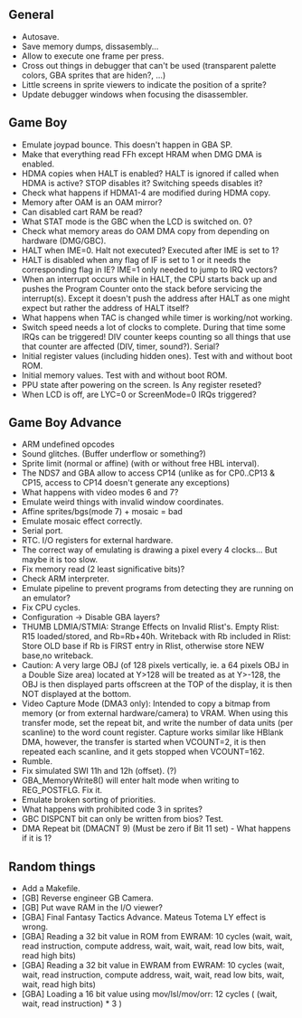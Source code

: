 
General
-------

- Autosave.
- Save memory dumps, dissasembly...
- Allow to execute one frame per press.
- Cross out things in debugger that can't be used (transparent palette colors, GBA sprites that are hiden?, ...)
- Little screens in sprite viewers to indicate the position of a sprite?
- Update debugger windows when focusing the disassembler.

Game Boy
--------

- Emulate joypad bounce. This doesn't happen in GBA SP.
- Make that everything read FFh except HRAM when DMG DMA is enabled.
- HDMA copies when HALT is enabled? HALT is ignored if called when HDMA is active? STOP disables it? Switching speeds disables it?
- Check what happens if HDMA1-4 are modified during HDMA copy.
- Memory after OAM is an OAM mirror?
- Can disabled cart RAM be read?
- What STAT mode is the GBC when the LCD is switched on. 0?
- Check what memory areas do OAM DMA copy from depending on hardware (DMG/GBC).
- HALT when IME=0. Halt not executed? Executed after IME is set to 1?
- HALT is disabled when any flag of IF is set to 1 or it needs the corresponding flag in IE? IME=1 only needed to jump to IRQ vectors?
- When an interrupt occurs while in HALT, the CPU starts back up and pushes the Program Counter onto the stack before servicing the interrupt(s). Except it doesn't push the address after HALT as one might expect but rather the address of HALT itself?
- What happens when TAC is changed while timer is working/not working.
- Switch speed needs a lot of clocks to complete. During that time some IRQs can be triggered! DIV counter keeps counting so all things that use that counter are affected (DIV, timer, sound?). Serial?
- Initial register values (including hidden ones). Test with and without boot ROM.
- Initial memory values. Test with and without boot ROM.
- PPU state after powering on the screen. Is Any register reseted?
- When LCD is off, are LYC=0 or ScreenMode=0 IRQs triggered?

Game Boy Advance
----------------

- ARM undefined opcodes
- Sound glitches. (Buffer underflow or something?)
- Sprite limit (normal or affine) (with or without free HBL interval).
- The NDS7 and GBA allow to access CP14 (unlike as for CP0..CP13 & CP15, access to CP14 doesn't generate any exceptions)
- What happens with video modes 6 and 7?
- Emulate weird things with invalid window coordinates.
- Affine sprites/bgs(mode 7) + mosaic = bad
- Emulate mosaic effect correctly.
- Serial port.
- RTC. I/O registers for external hardware.
- The correct way of emulating is drawing a pixel every 4 clocks... But maybe it is too slow.
- Fix memory read (2 least significative bits)?
- Check ARM interpreter.
- Emulate pipeline to prevent programs from detecting they are running on an emulator?
- Fix CPU cycles.
- Configuration -> Disable GBA layers?
- THUMB LDMIA/STMIA: Strange Effects on Invalid Rlist's. Empty Rlist: R15 loaded/stored, and Rb=Rb+40h. Writeback with Rb included in Rlist: Store OLD base if Rb is FIRST entry in Rlist, otherwise store NEW base,no writeback.
- Caution: A very large OBJ (of 128 pixels vertically, ie. a 64 pixels OBJ in a Double Size area) located at Y>128 will be treated as at Y>-128, the OBJ is then displayed parts offscreen at the TOP of the display, it is then NOT displayed at the bottom.
- Video Capture Mode (DMA3 only): Intended to copy a bitmap from memory (or from external hardware/camera) to VRAM. When using this transfer mode, set the repeat bit, and write the number of data units (per scanline) to the word count register. Capture works similar like HBlank DMA, however, the transfer is started when VCOUNT=2, it is then repeated each scanline, and it gets stopped when VCOUNT=162.
- Rumble.
- Fix simulated SWI 11h and 12h (offset). (?)
- GBA_MemoryWrite8() will enter halt mode when writing to REG_POSTFLG. Fix it.
- Emulate broken sorting of priorities.
- What happens with prohibited code 3 in sprites?
- GBC DISPCNT bit can only be written from bios? Test.
- DMA Repeat bit (DMACNT 9) (Must be zero if Bit 11 set) - What happens if it is 1?

Random things
-------------

- Add a Makefile.
- [GB] Reverse engineer GB Camera. 
- [GB] Put wave RAM in the I/O viewer?
- [GBA] Final Fantasy Tactics Advance. Mateus Totema LY effect is wrong.
- [GBA] Reading a 32 bit value in ROM from EWRAM: 10 cycles (wait, wait, read instruction, compute address, wait, wait, wait, read low bits, wait, read high bits)
- [GBA] Reading a 32 bit value in EWRAM from EWRAM: 10 cycles (wait, wait, read instruction, compute address, wait, wait, read low bits, wait, wait, read high bits)
- [GBA] Loading a 16 bit value using mov/lsl/mov/orr: 12 cycles ( (wait, wait, read instruction) * 3 )



